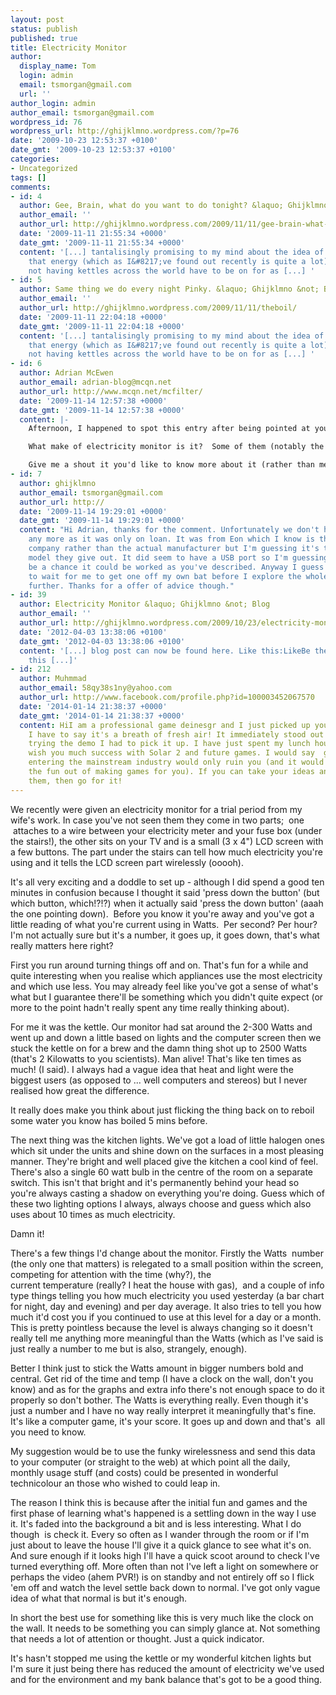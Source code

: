 ```yaml
---
layout: post
status: publish
published: true
title: Electricity Monitor
author:
  display_name: Tom
  login: admin
  email: tsmorgan@gmail.com
  url: ''
author_login: admin
author_email: tsmorgan@gmail.com
wordpress_id: 76
wordpress_url: http://ghijklmno.wordpress.com/?p=76
date: '2009-10-23 12:53:37 +0100'
date_gmt: '2009-10-23 12:53:37 +0100'
categories:
- Uncategorized
tags: []
comments:
- id: 4
  author: Gee, Brain, what do you want to do tonight? &laquo; Ghijklmno &not; Blog
  author_email: ''
  author_url: http://ghijklmno.wordpress.com/2009/11/11/gee-brain-what-do-you-want-to-do-tonight/
  date: '2009-11-11 21:55:34 +0000'
  date_gmt: '2009-11-11 21:55:34 +0000'
  content: '[...] tantalisingly promising to my mind about the idea of saving all
    that energy (which as I&#8217;ve found out recently is quite a lot) simply by
    not having kettles across the world have to be on for as [...] '
- id: 5
  author: Same thing we do every night Pinky. &laquo; Ghijklmno &not; Blog
  author_email: ''
  author_url: http://ghijklmno.wordpress.com/2009/11/11/theboil/
  date: '2009-11-11 22:04:18 +0000'
  date_gmt: '2009-11-11 22:04:18 +0000'
  content: '[...] tantalisingly promising to my mind about the idea of saving all
    that energy (which as I&#8217;ve found out recently is quite a lot) simply by
    not having kettles across the world have to be on for as [...] '
- id: 6
  author: Adrian McEwen
  author_email: adrian-blog@mcqn.net
  author_url: http://www.mcqn.net/mcfilter/
  date: '2009-11-14 12:57:38 +0000'
  date_gmt: '2009-11-14 12:57:38 +0000'
  content: |-
    Afternoon, I happened to spot this entry after being pointed at your excellent TEDx Leeds writeup.

    What make of electricity monitor is it?  Some of them (notably the Current Cost) can be connected up to a computer to get the data out to somewhere more useful.  For example, you can see the usage from my flat at http://www.pachube.com/feeds/3147 and it's not that tricky to get set up.

    Give me a shout it you'd like to know more about it (rather than me fill up your comments box with stuff you're not interested in :-)
- id: 7
  author: ghijklmno
  author_email: tsmorgan@gmail.com
  author_url: http://
  date: '2009-11-14 19:29:01 +0000'
  date_gmt: '2009-11-14 19:29:01 +0000'
  content: "Hi Adrian, thanks for the comment. Unfortunately we don't have the monitor
    any more as it was only on loan. It was from Eon which I know is the electricity
    company rather than the actual manufacturer but I'm guessing it's the standard
    model they give out. It did seem to have a USB port so I'm guessing there must
    be a chance it could be worked as you've described. Anyway I guess it'll have
    to wait for me to get one off my own bat before I explore the whole thing any
    further. Thanks for a offer of advice though."
- id: 39
  author: Electricity Monitor &laquo; Ghijklmno &not; Blog
  author_email: ''
  author_url: http://ghijklmno.wordpress.com/2009/10/23/electricity-monitor/
  date: '2012-04-03 13:38:06 +0100'
  date_gmt: '2012-04-03 13:38:06 +0100'
  content: '[...] blog post can now be found here. Like this:LikeBe the first to like
    this [...]'
- id: 212
  author: Muhmmad
  author_email: 58qy38s1ny@yahoo.com
  author_url: http://www.facebook.com/profile.php?id=100003452067570
  date: '2014-01-14 21:38:37 +0000'
  date_gmt: '2014-01-14 21:38:37 +0000'
  content: HiI am a professional game deinesgr and I just picked up your game on steam.
    I have to say it's a breath of fresh air! It immediately stood out to me and after
    trying the demo I had to pick it up. I have just spent my lunch hour playing it.I
    wish you much success with Solar 2 and future games. I would say  going pro' and
    entering the mainstream industry would only ruin you (and it would probably suck
    the fun out of making games for you). If you can take your ideas and run with
    them, then go for it!
---
```

<p>We recently were given an electricity monitor for a trial period from my wife's work. In case you've not seen them they come in two parts; &nbsp;one &nbsp;attaches to a wire between your electricity meter and your fuse box (under the stairs!), the other sits on your TV and is a small (3 x 4") LCD screen with a few buttons. The part under the stairs can tell how much electricity you're using and it tells the LCD screen part wirelessly (ooooh).</p>

<p>It's all very exciting and a doddle to set up - although I did spend a good ten minutes in&nbsp;confusion&nbsp;because I thought it said 'press down the button' (but which button, which!?!?) when it actually said 'press the down button' (aaah the one pointing down). &nbsp;Before you know it you're away and you've got a little reading of what you're current using in Watts. &nbsp;Per second? Per hour? I'm not actually sure but it's a number, it goes up, it goes down, that's what really matters here right?</p>

<p>First you run around turning things off and on. That's fun for a while and quite interesting when you realise which appliances use the most electricity and which use less. You may already feel like you've got a sense of what's what but I&nbsp;guarantee&nbsp;there'll be something which you didn't quite expect (or more to the point hadn't really spent any time really thinking about).</p>

<p>For me it was the kettle. Our monitor had sat around the 2-300 Watts and went up and down a little based on lights and the computer screen then we stuck the kettle on for a brew and the damn thing shot up to 2500 Watts (that's 2 Kilowatts to you scientists). Man alive! That's like ten times as much! (I said). I always had a vague idea that heat and light were the biggest users (as opposed to ... well computers and stereos) but I never realised how great the difference.</p>

<p>It really does make you think about just flicking the thing back on to reboil some water you know has boiled 5 mins before.</p>

<p>The next thing was the kitchen lights. We've got a load of little halogen ones which sit under the units and shine down on the surfaces in a most pleasing manner. They're bright and well placed give the kitchen a cool kind of feel. There's also a single 60 watt bulb in the&nbsp;centre&nbsp;of the room on a separate switch. This isn't that bright and it's permanently behind your head so you're always casting a shadow on everything you're doing. Guess which of these two lighting options I always, always&nbsp;choose and guess which also uses about 10 times as much electricity.</p>

<p>Damn it!</p>

<p>There's a few things I'd change about the monitor. Firstly the Watts &nbsp;number (the only one that matters) is relegated to a small position within the screen, competing for attention with the time (why?), the current&nbsp;temperature&nbsp;(really? I heat the house with gas), &nbsp;and a couple of info type things telling you how much&nbsp;electricity&nbsp;you used yesterday (a bar chart for night, day and evening) and per day average. It also tries to tell you how much it'd cost you if you continued to use at this level for a day or a month. This is pretty pointless because the level is always changing so it doesn't really tell me anything more meaningful than the Watts (which as I've said is just really a number to me but is also, strangely, enough).</p>

<p>Better I think just to stick the Watts amount in bigger numbers bold and central. Get rid of the time and temp (I have a clock on the wall, don't you know) and as for the graphs and extra info there's not enough space to do it properly so don't bother. The Watts is everything really. Even though it's just a number and I have no way really interpret it meaningfully that's fine. It's like a computer game, it's your score. It goes up and down and that's &nbsp;all you need to know.</p>

<p>My suggestion would be to use the funky wirelessness and send this data to your computer (or straight to the web) at which point all the daily, monthly usage stuff (and costs) could be presented in wonderful technicolour an those who wished to could leap in.</p>

<p>The reason I think this is because after the initial fun and games and the first phase of learning what's happened is a settling down in the way I use it. It's faded into the background a bit and is less interesting. What I do though &nbsp;is check it. Every so often as I wander through the room or if I'm just about to leave the house I'll give it a quick glance to see what it's on. And sure enough if it looks high I'll have a quick scoot around to check I've turned everything off. More often than not I've left a light on somewhere or perhaps the video (ahem PVR!) is on standby and not entirely off so I flick 'em off and watch the level settle back down to normal. I've got only vague idea of what that normal is but it's enough.</p>

<p>In short the best use for something like this is very much like the clock on the wall. It needs to be something you can simply glance at. Not something that needs a lot of attention or thought. Just a quick indicator.</p>

<p>It's hasn't stopped me using the kettle or my wonderful kitchen lights but I'm sure it just being there has reduced the amount of&nbsp;electricity we've used and for the environment and my bank balance that's got to be a good thing.</p>

